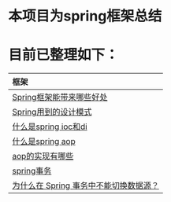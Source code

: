# 本项目为spring框架总结
# 目前已整理如下：

|框架|
| :------ |
| [Spring框架能带来哪些好处](/springvirtue/README.MD)|
| [Spring用到的设计模式](/springdesign/README.MD)|
| [什么是spring ioc和di](/springdesign/README.MD)|
| [什么是spring aop](/aop/README.MD)|
| [aop的实现有哪些](/aopcarry/README.MD)|
| [spring事务](/springtransaction/README.MD)|
| [为什么在 Spring 事务中不能切换数据源？](/springdatasource/README.MD)|

